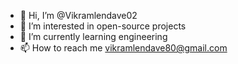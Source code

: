 - 👋 Hi, I’m @Vikramlendave02
- 👀 I’m interested in open-source projects
- 🌱 I’m currently learning engineering
- 📫 How to reach me vikramlendave80@gmail.com

<!---
Vikramlendave02/Vikramlendave02 is a ✨ special ✨ repository because its `README.md` (this file) appears on your GitHub profile.
You can click the Preview link to take a look at your changes.
--->
